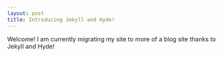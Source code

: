 ```yaml
---
layout: post
title: Introducing Jekyll and Hyde!
---
```


Welcome! I am currently migrating my site to more of a blog site thanks to Jekyll and Hyde!
